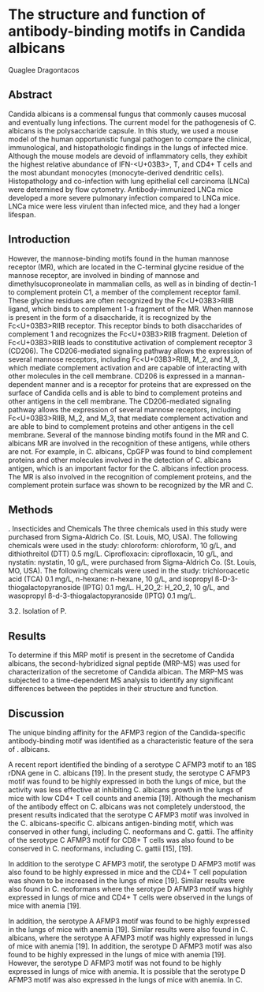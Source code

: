 # The structure and function of antibody-binding motifs in Candida albicans
Quaglee Dragontacos


## Abstract
Candida albicans is a commensal fungus that commonly causes mucosal and eventually lung infections. The current model for the pathogenesis of C. albicans is the polysaccharide capsule. In this study, we used a mouse model of the human opportunistic fungal pathogen to compare the clinical, immunological, and histopathologic findings in the lungs of infected mice. Although the mouse models are devoid of inflammatory cells, they exhibit the highest relative abundance of IFN-<U+03B3>, T, and CD4+ T cells and the most abundant monocytes (monocyte-derived dendritic cells). Histopathology and co-infection with lung epithelial cell carcinoma (LNCa) were determined by flow cytometry. Antibody-immunized LNCa mice developed a more severe pulmonary infection compared to LNCa mice. LNCa mice were less virulent than infected mice, and they had a longer lifespan.


## Introduction
However, the mannose-binding motifs found in the human mannose receptor (MR), which are located in the C-terminal glycine residue of the mannose receptor, are involved in binding of mannose and dimethylsucoproneolate in mammalian cells, as well as in binding of dectin-1 to complement protein C1, a member of the complement receptor famil. These glycine residues are often recognized by the Fc<U+03B3>RIIB ligand, which binds to complement 1-a fragment of the MR. When mannose is present in the form of a disaccharide, it is recognized by the Fc<U+03B3>RIIB receptor. This receptor binds to both disaccharides of complement 1 and recognizes the Fc<U+03B3>RIIB fragment. Deletion of Fc<U+03B3>RIIB leads to constitutive activation of complement receptor 3 (CD206). The CD206-mediated signaling pathway allows the expression of several mannose receptors, including Fc<U+03B3>RIIB, M_2, and M_3, which mediate complement activation and are capable of interacting with other molecules in the cell membrane. CD206 is expressed in a mannan-dependent manner and is a receptor for proteins that are expressed on the surface of Candida cells and is able to bind to complement proteins and other antigens in the cell membrane. The CD206-mediated signaling pathway allows the expression of several mannose receptors, including Fc<U+03B3>RIIB, M_2, and M_3, that mediate complement activation and are able to bind to complement proteins and other antigens in the cell membrane. Several of the mannose binding motifs found in the MR and C. albicans MR are involved in the recognition of these antigens, while others are not. For example, in C. albicans, CpGFP was found to bind complement proteins and other molecules involved in the detection of C. albicans antigen, which is an important factor for the C. albicans infection process. The MR is also involved in the recognition of complement proteins, and the complement protein surface was shown to be recognized by the MR and C.


## Methods
. Insecticides and Chemicals
The three chemicals used in this study were purchased from Sigma-Aldrich Co. (St. Louis, MO, USA). The following chemicals were used in the study: chloroform: chloroform, 10 g/L, and dithiothreitol (DTT) 0.5 mg/L. Ciprofloxacin: ciprofloxacin, 10 g/L, and nystatin: nystatin, 10 g/L, were purchased from Sigma-Aldrich Co. (St. Louis, MO, USA). The following chemicals were used in the study: trichloroacetic acid (TCA) 0.1 mg/L, n-hexane: n-hexane, 10 g/L, and isopropyl ß-D-3-thiogalactopyranoside (IPTG) 0.1 mg/L. H_2O_2: H_2O_2, 10 g/L, and wasopropyl ß-d-3-thiogalactopyranoside (IPTG) 0.1 mg/L.

3.2. Isolation of P.


## Results
To determine if this MRP motif is present in the secretome of Candida albicans, the second-hybridized signal peptide (MRP-MS) was used for characterization of the secretome of Candida albican. The MRP-MS was subjected to a time-dependent MS analysis to identify any significant differences between the peptides in their structure and function.


## Discussion
The unique binding affinity for the AFMP3 region of the Candida-specific antibody-binding motif was identified as a characteristic feature of the sera of . albicans.

A recent report identified the binding of a serotype C AFMP3 motif to an 18S rDNA gene in C. albicans [19]. In the present study, the serotype C AFMP3 motif was found to be highly expressed in both the lungs of mice, but the activity was less effective at inhibiting C. albicans growth in the lungs of mice with low CD4+ T cell counts and anemia [19]. Although the mechanism of the antibody effect on C. albicans was not completely understood, the present results indicated that the serotype C AFMP3 motif was involved in the C. albicans-specific C. albicans antigen-binding motif, which was conserved in other fungi, including C. neoformans and C. gattii. The affinity of the serotype C AFMP3 motif for CD8+ T cells was also found to be conserved in C. neoformans, including C. gattii [15], [19].

In addition to the serotype C AFMP3 motif, the serotype D AFMP3 motif was also found to be highly expressed in mice and the CD4+ T cell population was shown to be increased in the lungs of mice [19]. Similar results were also found in C. neoformans where the serotype D AFMP3 motif was highly expressed in lungs of mice and CD4+ T cells were observed in the lungs of mice with anemia [19].

In addition, the serotype A AFMP3 motif was found to be highly expressed in the lungs of mice with anemia [19]. Similar results were also found in C. albicans, where the serotype A AFMP3 motif was highly expressed in lungs of mice with anemia [19]. In addition, the serotype D AFMP3 motif was also found to be highly expressed in the lungs of mice with anemia [19]. However, the serotype D AFMP3 motif was not found to be highly expressed in lungs of mice with anemia. It is possible that the serotype D AFMP3 motif was also expressed in the lungs of mice with anemia. In C.
